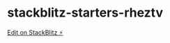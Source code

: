 # stackblitz-starters-rheztv

[Edit on StackBlitz ⚡️](https://stackblitz.com/edit/stackblitz-starters-rheztv)